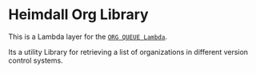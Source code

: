 # Heimdall Org Library

This is a Lambda layer for the [`ORG QUEUE Lambda`](../../org_queue/).

Its a utility Library for retrieving a list of organizations in different version control systems.
